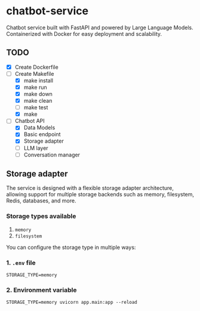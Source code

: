 # chatbot-service
Chatbot service built with FastAPI and powered by Large Language Models. Containerized with Docker for easy deployment and scalability.

## TODO
- [X] Create Dockerfile
- [ ] Create Makefile
    - [X] make install
    - [X] make run
    - [X] make down
    - [X] make clean
    - [ ] make test
    - [X] make
- [ ] Chatbot API
    - [X] Data Models
    - [X] Basic endpoint
    - [X] Storage adapter
    - [ ] LLM layer
    - [ ] Conversation manager

## Storage adapter
The service is designed with a flexible storage adapter architecture, allowing support for multiple storage backends such as memory, filesystem, Redis, databases, and more.

### Storage types available
1. `memory`
2. `filesystem`

You can configure the storage type in multiple ways:
### 1. `.env` file
`STORAGE_TYPE=memory`

### 2. Environment variable
`STORAGE_TYPE=memory uvicorn app.main:app --reload`